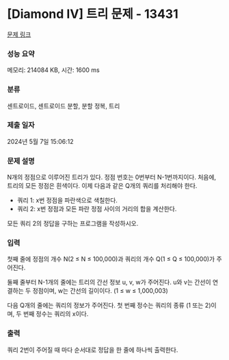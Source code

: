 # [Diamond IV] 트리 문제 - 13431 

[문제 링크](https://www.acmicpc.net/problem/13431) 

### 성능 요약

메모리: 214084 KB, 시간: 1600 ms

### 분류

센트로이드, 센트로이드 분할, 분할 정복, 트리

### 제출 일자

2024년 5월 7일 15:06:12

### 문제 설명

<p>N개의 정점으로 이루어진 트리가 있다. 정점 번호는 0번부터 N-1번까지이다. 처음에, 트리의 모든 정점은 흰색이다. 이제 다음과 같은 Q개의 쿼리를 처리해야 한다.</p>

<ul>
	<li>쿼리 1: x번 정점을 파란색으로 색칠한다.</li>
	<li>쿼리 2: x번 정점과 모든 파란 정점 사이의 거리의 합을 계산한다.</li>
</ul>

<p>모든 쿼리 2의 정답을 구하는 프로그램을 작성하시오.</p>

### 입력 

 <p>첫째 줄에 정점의 개수 N(2 ≤ N ≤ 100,000)과 쿼리의 개수 Q(1 ≤ Q ≤ 100,000)가 주어진다.</p>

<p>둘째 줄부터 N-1개의 줄에는 트리의 간선 정보 u, v, w가 주어진다. u와 v는 간선이 연결하는 두 정점이며, w는 간선의 길이이다. (1 ≤ w ≤ 1,000,003)</p>

<p>다음 Q개의 줄에는 쿼리의 정보가 주어진다. 첫 번째 정수는 쿼리의 종류 (1 또는 2)이며, 두 번째 정수는 쿼리의 x이다.</p>

### 출력 

 <p>쿼리 2번이 주어질 때 마다 순서대로 정답을 한 줄에 하나씩 출력한다.</p>

